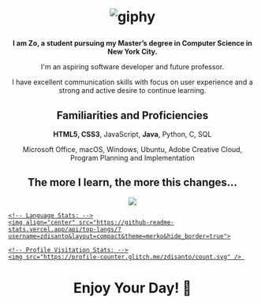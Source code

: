 <h1 align="center">

  ![giphy](https://user-images.githubusercontent.com/70993217/144535943-807860f6-2364-4cfc-9d7f-5067d1071ae9.gif)

</h1>

<p align="center"><strong>I am Zo, a student pursuing my Master’s degree in Computer Science in New York City.</strong><p>

<p align="center">I'm an aspiring software developer and future professor.</p>
<p align="center">I have excellent communication skills with focus on user experience and a strong and active desire to continue learning.</p>

<h2 align="center">Familiarities and Proficiencies</h2>

<p align="center"><strong>HTML5, CSS3</strong>, JavaScript, <strong>Java</strong>, Python, C, SQL</p> 
<p align="center">Microsoft Office, macOS, Windows, Ubuntu, Adobe Creative Cloud, Program Planning and Implementation</p> 

<h2 align="center">The more I learn, the more this changes...</h2>

<p align="center">
  <a href="https://github.com/anuraghazra/github-readme-stats">
    <!-- Overall Stats: -->
    <img align="center" src="https://github-readme-stats.vercel.app/api?username=zdisanto&hide=stars,issues&count_private=true&show_icons=true&theme=merko&hide_border=true">
    
    <!-- Language Stats: -->
    <img align="center" src="https://github-readme-stats.vercel.app/api/top-langs/?username=zdisanto&layout=compact&theme=merko&hide_border=true">
    
    <!-- Profile Visitation Stats: -->
    <img src="https://profile-counter.glitch.me/zdisanto/count.svg" /> 
    
  </a>
</p>

<h1 align="center">Enjoy Your Day! 👋</h1>
